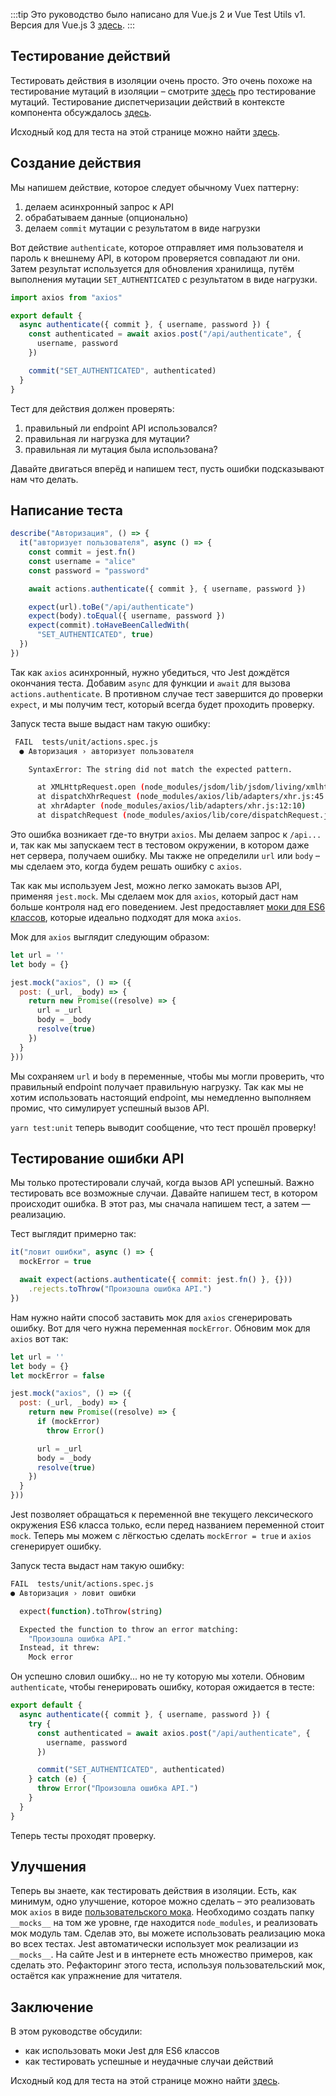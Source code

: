 :::tip Это руководство было написано для Vue.js 2 и Vue Test Utils v1.
Версия для Vue.js 3 [здесь](/v3/ru).
:::

## Тестирование действий

Тестировать действия в изоляции очень просто. Это очень похоже на тестирование мутаций в изоляции – смотрите [здесь](https://lmiller1990.github.io/vue-testing-handbook/ru/vuex-mutations.html) про тестирование мутаций. Тестирование диспетчеризации действий в контексте компонента обсуждалось [здесь](https://lmiller1990.github.io/vue-testing-handbook/ru/vuex-in-components-mutations-and-actions.html).

Исходный код для теста на этой странице можно найти [здесь](https://github.com/lmiller1990/vue-testing-handbook/tree/master/demo-app/tests/unit/actions.spec.js).

## Создание действия

Мы напишем действие, которое следует обычному Vuex паттерну:

1. делаем асинхронный запрос к API
2. обрабатываем данные (опционально)
3. делаем `commit` мутации с результатом в виде нагрузки

Вот действие `authenticate`, которое отправляет имя пользователя и пароль к внешнему API, в котором проверяется совпадают ли они. Затем результат используется для обновления хранилища, путём выполнения мутации `SET_AUTHENTICATED` с результатом в виде нагрузки.

```js
import axios from "axios"

export default {
  async authenticate({ commit }, { username, password }) {
    const authenticated = await axios.post("/api/authenticate", {
      username, password
    })

    commit("SET_AUTHENTICATED", authenticated)
  }
}
```

Тест для действия должен проверять:

1. правильный ли endpoint API использовался?
2. правильная ли нагрузка для мутации?
3. правильная ли мутация была использована?

Давайте двигаться вперёд и напишем тест, пусть ошибки подсказывают нам что делать.

## Написание теста

```js
describe("Авторизация", () => {
  it("авторизует пользователя", async () => {
    const commit = jest.fn()
    const username = "alice"
    const password = "password"

    await actions.authenticate({ commit }, { username, password })

    expect(url).toBe("/api/authenticate")
    expect(body).toEqual({ username, password })
    expect(commit).toHaveBeenCalledWith(
      "SET_AUTHENTICATED", true)
  })
})
```

Так как `axios` асинхронный, нужно убедиться, что Jest дождётся окончания теста. Добавим `async` для функции и `await` для вызова `actions.authenticate`. В противном случае тест завершится до проверки `expect`, и мы получим тест, который всегда будет проходить проверку.

Запуск теста выше выдаст нам такую ошибку:

```bash
 FAIL  tests/unit/actions.spec.js
  ● Авторизация › авторизует пользователя

    SyntaxError: The string did not match the expected pattern.

      at XMLHttpRequest.open (node_modules/jsdom/lib/jsdom/living/xmlhttprequest.js:482:15)
      at dispatchXhrRequest (node_modules/axios/lib/adapters/xhr.js:45:13)
      at xhrAdapter (node_modules/axios/lib/adapters/xhr.js:12:10)
      at dispatchRequest (node_modules/axios/lib/core/dispatchRequest.js:59:10)
```

Это ошибка возникает где-то внутри `axios`. Мы делаем запрос к `/api...` и, так как мы запускаем тест в тестовом окружении, в котором даже нет сервера, получаем ошибку. Мы также не определили `url` или `body` – мы сделаем это, когда будем решать ошибку с `axios`.

Так как мы используем Jest, можно легко замокать вызов API, применяя `jest.mock`. Мы сделаем мок для `axios`, который даст нам больше контроля над его поведением. Jest предоставляет [моки для ES6 классов](https://jestjs.io/docs/ru/es6-class-mocks), которые идеально подходят для мока `axios`.

Мок для `axios` выглядит следующим образом:

```js
let url = ''
let body = {}

jest.mock("axios", () => ({
  post: (_url, _body) => { 
    return new Promise((resolve) => {
      url = _url
      body = _body
      resolve(true)
    })
  }
}))
```

Мы сохраняем `url` и `body` в переменные, чтобы мы могли проверить, что правильный endpoint получает правильную нагрузку. Так как мы не хотим использовать настоящий endpoint, мы немедленно выполняем промис, что симулирует успешный вызов API.


`yarn test:unit` теперь выводит сообщение, что тест прошёл проверку!

## Тестирование ошибки API

Мы только протестировали случай, когда вызов API успешный. Важно тестировать все возможные случаи. Давайте напишем тест, в котором происходит ошибка. В этот раз, мы сначала напишем тест, а затем — реализацию.

Тест выглядит примерно так:

```js
it("ловит ошибки", async () => {
  mockError = true

  await expect(actions.authenticate({ commit: jest.fn() }, {}))
    .rejects.toThrow("Произошла ошибка API.")
})
```

Нам нужно найти способ заставить мок для `axios` сгенерировать ошибку. Вот для чего нужна переменная `mockError`. Обновим мок для `axios` вот так:

```js
let url = ''
let body = {}
let mockError = false

jest.mock("axios", () => ({
  post: (_url, _body) => { 
    return new Promise((resolve) => {
      if (mockError) 
        throw Error()

      url = _url
      body = _body
      resolve(true)
    })
  }
}))
```

Jest позволяет обращаться к переменной вне текущего лексического окружения ES6 класса только, если перед названием переменной стоит `mock`. Теперь мы можем с лёгкостью сделать `mockError = true` и `axios` сгенерирует ошибку.

Запуск теста выдаст нам такую ошибку:

```bash
FAIL  tests/unit/actions.spec.js
● Авторизация › ловит ошибки

  expect(function).toThrow(string)

  Expected the function to throw an error matching:
    "Произошла ошибка API."
  Instead, it threw:
    Mock error
```

Он успешно словил ошибку... но не ту которую мы хотели. Обновим `authenticate`, чтобы генерировать ошибку, которая ожидается в тесте: 

```js
export default {
  async authenticate({ commit }, { username, password }) {
    try {
      const authenticated = await axios.post("/api/authenticate", {
        username, password
      })

      commit("SET_AUTHENTICATED", authenticated)
    } catch (e) {
      throw Error("Произошла ошибка API.")
    }
  }
}
```

Теперь тесты проходят проверку.

## Улучшения

Теперь вы знаете, как тестировать действия в изоляции. Есть, как минимум, одно улучшение, которое можно сделать – это реализовать мок `axios` в виде [пользовательского мока](https://jestjs.io/docs/ru/manual-mocks). Необходимо создать папку `__mocks__` на том же уровне, где находится `node_modules`, и реализовать мок модуль там. Сделав это, вы можете использовать реализацию мока во всех тестах. Jest автоматически использует мок реализации из `__mocks__`. На сайте Jest и в интернете есть множество примеров, как сделать это. Рефакторинг этого теста, используя пользовательский мок, остаётся как упражнение для читателя.


## Заключение

В этом руководстве обсудили:

- как использовать моки Jest для ES6 классов
- как тестировать успешные и неудачные случаи действий

Исходный код для теста на этой странице можно найти [здесь](https://github.com/lmiller1990/vue-testing-handbook/tree/master/demo-app/tests/unit/actions.spec.js).
